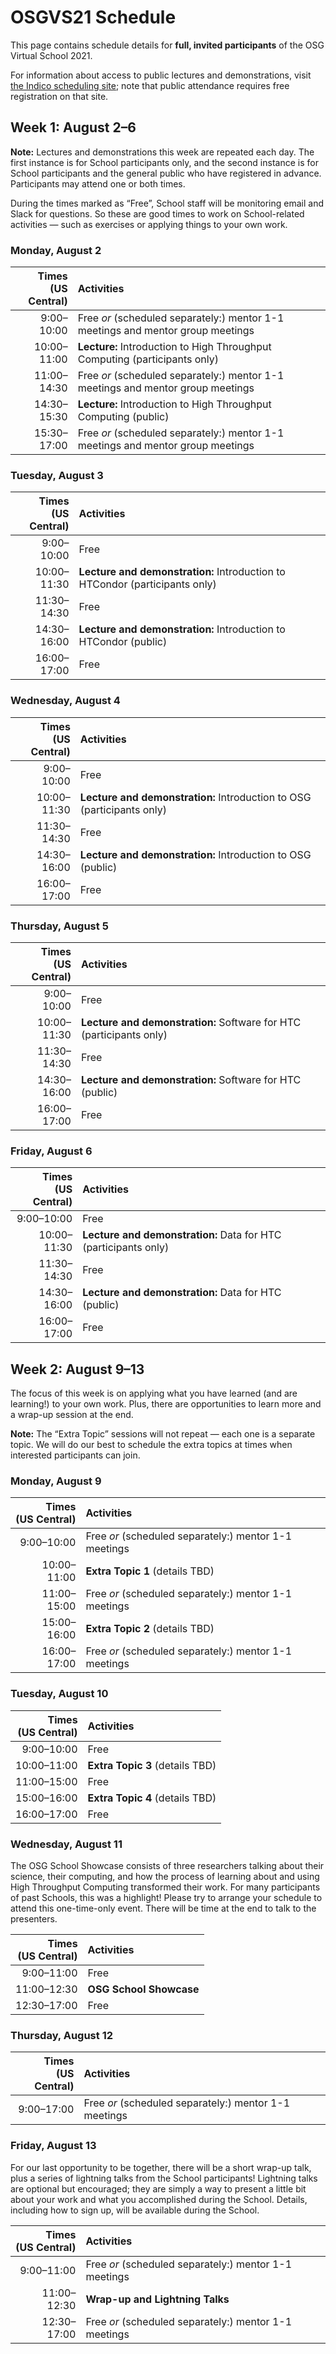 # OSGVS21 Schedule

This page contains schedule details for **full, invited participants** of the OSG Virtual School 2021.

For information about access to public lectures and demonstrations,
visit [the Indico scheduling site](https://indico.fnal.gov/event/49686/);
note that public attendance requires free registration on that site.

## Week 1: August 2&ndash;6

**Note:** Lectures and demonstrations this week are repeated each day.
The first instance is for School participants only,
and the second instance is for School participants and the general public who have registered in advance.
Participants may attend one or both times.

During the times marked as &ldquo;Free&rdquo;, School staff will be monitoring email and Slack for questions.
So these are good times to work on School-related activities&nbsp;&mdash;
such as exercises or applying things to your own work.

<style>
.md-typeset table:not([class]) td, .md-typeset table:not([class]) th { padding-top: 0.2em; padding-bottom: 0.2em; }
</style>

### Monday, August 2

| **Times<br>(US Central)** | **Activities** |
| ---: | :--- |
|  9:00&ndash;10:00 | Free *or* (scheduled separately:) mentor 1-1 meetings and mentor group meetings |
| 10:00&ndash;11:00 | **Lecture:** Introduction to High Throughput Computing (participants only) |
| 11:00&ndash;14:30 | Free *or* (scheduled separately:) mentor 1-1 meetings and mentor group meetings |
| 14:30&ndash;15:30 | **Lecture:** Introduction to High Throughput Computing (public) |
| 15:30&ndash;17:00 | Free *or* (scheduled separately:) mentor 1-1 meetings and mentor group meetings |

### Tuesday, August 3

| **Times<br>(US Central)** | **Activities** |
| ---: | :--- |
|  9:00&ndash;10:00 | Free |
| 10:00&ndash;11:30 | **Lecture and demonstration:** Introduction to HTCondor (participants only) |
| 11:30&ndash;14:30 | Free |
| 14:30&ndash;16:00 | **Lecture and demonstration:** Introduction to HTCondor (public) |
| 16:00&ndash;17:00 | Free |

### Wednesday, August 4

| **Times<br>(US Central)** | **Activities** |
| ---: | :--- |
|  9:00&ndash;10:00 | Free |
| 10:00&ndash;11:30 | **Lecture and demonstration:** Introduction to OSG (participants only) |
| 11:30&ndash;14:30 | Free |
| 14:30&ndash;16:00 | **Lecture and demonstration:** Introduction to OSG (public) |
| 16:00&ndash;17:00 | Free |

### Thursday, August 5

| **Times<br>(US Central)** | **Activities** |
| ---: | :--- |
|  9:00&ndash;10:00 | Free |
| 10:00&ndash;11:30 | **Lecture and demonstration:** Software for HTC (participants only) |
| 11:30&ndash;14:30 | Free |
| 14:30&ndash;16:00 | **Lecture and demonstration:** Software for HTC (public) |
| 16:00&ndash;17:00 | Free |

### Friday, August 6

| **Times<br>(US Central)** | **Activities** |
| ---: | :--- |
|  9:00&ndash;10:00 | Free |
| 10:00&ndash;11:30 | **Lecture and demonstration:** Data for HTC (participants only) |
| 11:30&ndash;14:30 | Free |
| 14:30&ndash;16:00 | **Lecture and demonstration:** Data for HTC (public) |
| 16:00&ndash;17:00 | Free |

## Week 2: August 9&ndash;13

The focus of this week is on applying what you have learned (and are learning!) to your own work.
Plus, there are opportunities to learn more and a wrap-up session at the end.

**Note:** The &ldquo;Extra Topic&rdquo; sessions will not repeat&nbsp;&mdash; each one is a separate topic.
We will do our best to schedule the extra topics at times when interested participants can join.

### Monday, August 9

| **Times<br>(US Central)** | **Activities** |
| ---: | :--- |
|  9:00&ndash;10:00 | Free *or* (scheduled separately:) mentor 1-1 meetings |
| 10:00&ndash;11:00 | **Extra Topic 1** (details TBD) |
| 11:00&ndash;15:00 | Free *or* (scheduled separately:) mentor 1-1 meetings |
| 15:00&ndash;16:00 | **Extra Topic 2** (details TBD) |
| 16:00&ndash;17:00 | Free *or* (scheduled separately:) mentor 1-1 meetings |

### Tuesday, August 10

| **Times<br>(US Central)** | **Activities** |
| ---: | :--- |
|  9:00&ndash;10:00 | Free |
| 10:00&ndash;11:00 | **Extra Topic 3** (details TBD) |
| 11:00&ndash;15:00 | Free |
| 15:00&ndash;16:00 | **Extra Topic 4** (details TBD) |
| 16:00&ndash;17:00 | Free |

### Wednesday, August 11

The OSG School Showcase consists of three researchers talking about their science, their computing,
and how the process of learning about and using High Throughput Computing transformed their work.
For many participants of past Schools, this was a highlight!
Please try to arrange your schedule to attend this one-time-only event.
There will be time at the end to talk to the presenters.

| **Times<br>(US Central)** | **Activities** |
| ---: | :--- |
|  9:00&ndash;11:00 | Free |
| 11:00&ndash;12:30 | **OSG School Showcase** |
| 12:30&ndash;17:00 | Free |

### Thursday, August 12

| **Times<br>(US Central)** | **Activities** |
| ---: | :--- |
|  9:00&ndash;17:00 | Free *or* (scheduled separately:) mentor 1-1 meetings |

### Friday, August 13

For our last opportunity to be together, there will be a short wrap-up talk,
plus a series of lightning talks from the School participants!
Lightning talks are optional but encouraged;
they are simply a way to present a little bit about your work and what you accomplished during the School.
Details, including how to sign up, will be available during the School.

| **Times<br>(US Central)** | **Activities** |
| ---: | :--- |
|  9:00&ndash;11:00 | Free *or* (scheduled separately:) mentor 1-1 meetings |
| 11:00&ndash;12:30 | **Wrap-up and Lightning Talks** |
| 12:30&ndash;17:00 | Free *or* (scheduled separately:) mentor 1-1 meetings |
